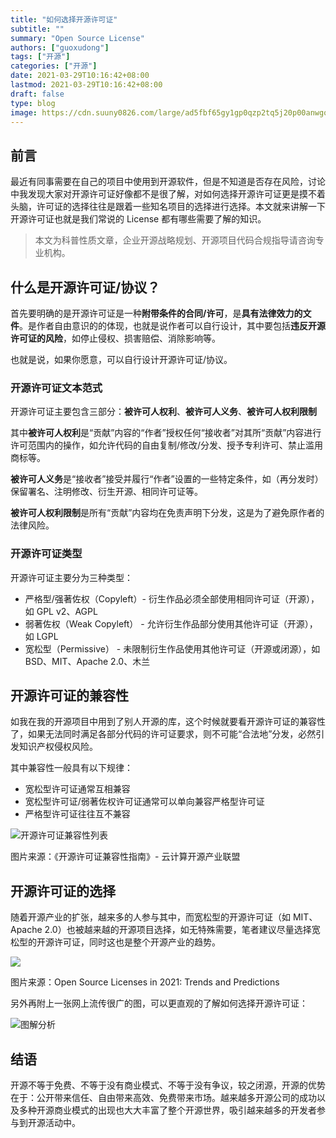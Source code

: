 ```yaml
---
title: "如何选择开源许可证"
subtitle: ""
summary: "Open Source License"
authors: ["guoxudong"]
tags: ["开源"]
categories: ["开源"]
date: 2021-03-29T10:16:42+08:00
lastmod: 2021-03-29T10:16:42+08:00
draft: false
type: blog
image: https://cdn.suuny0826.com/large/ad5fbf65gy1gp0qzp2tq5j20p00anwgo.jpg
---
```

## 前言

最近有同事需要在自己的项目中使用到开源软件，但是不知道是否存在风险，讨论中我发现大家对开源许可证好像都不是很了解，对如何选择开源许可证更是摸不着头脑，许可证的选择往往是跟着一些知名项目的选择进行选择。本文就来讲解一下开源许可证也就是我们常说的 License 都有哪些需要了解的知识。

>本文为科普性质文章，企业开源战略规划、开源项目代码合规指导请咨询专业机构。

## 什么是开源许可证/协议？

首先要明确的是开源许可证是一种**附带条件的合同/许可**，是**具有法律效力的文件**。是作者自由意识的的体现，也就是说作者可以自行设计，其中要包括**违反开源许可证的风险**，如停止侵权、损害赔偿、消除影响等。

也就是说，如果你愿意，可以自行设计开源许可证/协议。

### 开源许可证文本范式

开源许可证主要包含三部分：**被许可人权利**、**被许可人义务**、**被许可人权利限制**

其中**被许可人权利**是“贡献”内容的“作者”授权任何“接收者”对其所“贡献”内容进行许可范围内的操作，如允许代码的自由复制/修改/分发、授予专利许可、禁止滥用商标等。

**被许可人义务**是“接收者”接受并履行“作者”设置的一些特定条件，如（再分发时）保留署名、注明修改、衍生开源、相同许可证等。

**被许可人权利限制**是所有“贡献”内容均在免责声明下分发，这是为了避免原作者的法律风险。

### 开源许可证类型

开源许可证主要分为三种类型：

- 严格型/强著佐权（Copyleft）- 衍生作品必须全部使用相同许可证（开源），如 GPL v2、AGPL
- 弱著佐权（Weak Copyleft） - 允许衍生作品部分使用其他许可证（开源），如 LGPL
- 宽松型（Permissive） - 未限制衍生作品使用其他许可证（开源或闭源），如 BSD、MIT、Apache 2.0、木兰

## 开源许可证的兼容性

如我在我的开源项目中用到了别人开源的库，这个时候就要看开源许可证的兼容性了，如果无法同时满足各部分代码的许可证要求，则不可能“合法地”分发，必然引发知识产权侵权风险。

其中兼容性一般具有以下规律：

- 宽松型许可证通常互相兼容
- 宽松型许可证/弱著佐权许可证通常可以单向兼容严格型许可证
- 严格型许可证往往互不兼容

![开源许可证兼容性列表](https://cdn.suuny0826.com/large/ad5fbf65gy1gp0llx9xobj21o00r6hdt.jpg)

图片来源：《开源许可证兼容性指南》- 云计算开源产业联盟

## 开源许可证的选择

随着开源产业的扩张，越来多的人参与其中，而宽松型的开源许可证（如 MIT、Apache 2.0）也被越来越的开源项目选择，如无特殊需要，笔者建议尽量选择宽松型的开源许可证，同时这也是整个开源产业的趋势。

![](https://cdn.suuny0826.com/large/ad5fbf65gy1gp0lqc78h3j20zl0k075j.jpg)

图片来源：Open Source Licenses in 2021: Trends and Predictions

另外再附上一张网上流传很广的图，可以更直观的了解如何选择开源许可证：

![图解分析](https://cdn.suuny0826.com/large/ad5fbf65gy1gp0lcmehjqj20m80dw3zd.jpg)

## 结语

开源不等于免费、不等于没有商业模式、不等于没有争议，较之闭源，开源的优势在于：公开带来信任、自由带来高效、免费带来市场。越来越多开源公司的成功以及多种开源商业模式的出现也大大丰富了整个开源世界，吸引越来越多的开发者参与到开源活动中。